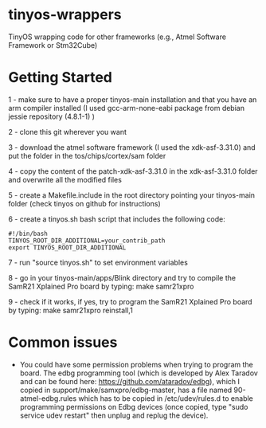 # tinyos-wrappers
TinyOS wrapping code for other frameworks (e.g., Atmel Software Framework or Stm32Cube)

# Getting Started
1 - make sure to have a proper tinyos-main installation and that you have an arm compiler installed (I used gcc-arm-none-eabi package from debian jessie repository (4.8.1-1) )

2 - clone this git wherever you want

3 - download the atmel software framework (I used the xdk-asf-3.31.0) and put the folder in the tos/chips/cortex/sam folder

4 - copy the content of the patch-xdk-asf-3.31.0 in the xdk-asf-3.31.0 folder and overwrite all the modified files

5 - create a Makefile.include in the root directory pointing your tinyos-main folder (check tinyos on github for instructions)

6 - create a tinyos.sh bash script that includes the following code:
```
#!/bin/bash
TINYOS_ROOT_DIR_ADDITIONAL=your_contrib_path
export TINYOS_ROOT_DIR_ADDITIONAL
```
7 - run "source tinyos.sh" to set environment variables

8 - go in your tinyos-main/apps/Blink directory and try to compile the SamR21 Xplained Pro board by typing: make samr21xpro

9 - check if it works, if yes, try to program the SamR21 Xplained Pro board by typing: make samr21xpro reinstall,1

# Common issues
- You could have some permission problems when trying to program the board. The edbg programming tool (which is developed by Alex Taradov and can be found here: https://github.com/ataradov/edbg), which I copied in support/make/samxpro/edbg-master, has a file named 90-atmel-edbg.rules which has to be copied in /etc/udev/rules.d to enable programming permissions on Edbg devices (once copied, type "sudo service udev restart" then unplug and replug the device).
